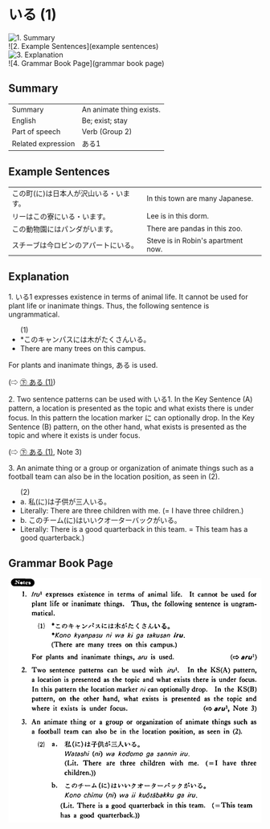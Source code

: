 # いる (1)

![1. Summary](summary)<br>
![2. Example Sentences](example sentences)<br>
![3. Explanation](explanation)<br>
![4. Grammar Book Page](grammar book page)<br>


## Summary

<table><tr>   <td>Summary</td>   <td>An animate thing exists.</td></tr><tr>   <td>English</td>   <td>Be; exist; stay</td></tr><tr>   <td>Part of speech</td>   <td>Verb (Group 2)</td></tr><tr>   <td>Related expression</td>   <td>ある1</td></tr></table>

## Example Sentences

<table><tr>   <td>この町(に)は日本人が沢山いる・います。</td>   <td>In this town are many Japanese.</td></tr><tr>   <td>リーはこの寮にいる・います。</td>   <td>Lee is in this dorm.</td></tr><tr>   <td>この動物園にはパンダがいます。</td>   <td>There are pandas in this zoo.</td></tr><tr>   <td>スチーブは今ロビンのアパートにいる。</td>   <td>Steve is in Robin's apartment now.</td></tr></table>

## Explanation

<p>1. <span class="cloze">いる1</span> expresses existence in terms of animal life. It cannot be used for plant life or inanimate things. Thus, the following sentence is ungrammatical.</p>  <ul>(1)  <li>*このキャンパスには木がたくさん<span class="cloze">いる</span>。</li> <li>There are many trees on this campus.</li> </ul> <p>For plants and inanimate things, ある is used.</p>   <p>(⇨ <a href="#㊦ ある (1)">㊦ ある (1)</a>)</p>  <p>2. Two sentence patterns can be used with <span class="cloze">いる1</span>. In the Key Sentence (A) pattern, a location is presented as the topic and what exists there is under focus. In this pattern the location marker に can optionally drop. In the Key Sentence (B) pattern, on the other hand, what exists is presented as the topic and where it exists is under focus.</p> <p>(⇨ <a href="#㊦ ある (1)">㊦ ある (1)</a>, Note 3)</p>  <p>3. An animate thing or a group or organization of animate things such as a football team can also be in the location position, as seen in (2).</p>  <ul>(2)  <li>a. 私(に)は子供が三人<span class="cloze">いる</span>。</li> <li>Literally: There are three children with me. (= I have three children.)</li> <div class="divide"></div> <li>b. このチーム(に)はいいクオ一ターバックが<span class="cloze">いる</span>。</li> <li>Literally: There is a good quarterback in this team. = This team has a good quarterback.)</li> </ul>

## Grammar Book Page

![](../img/Basicいる.png)

